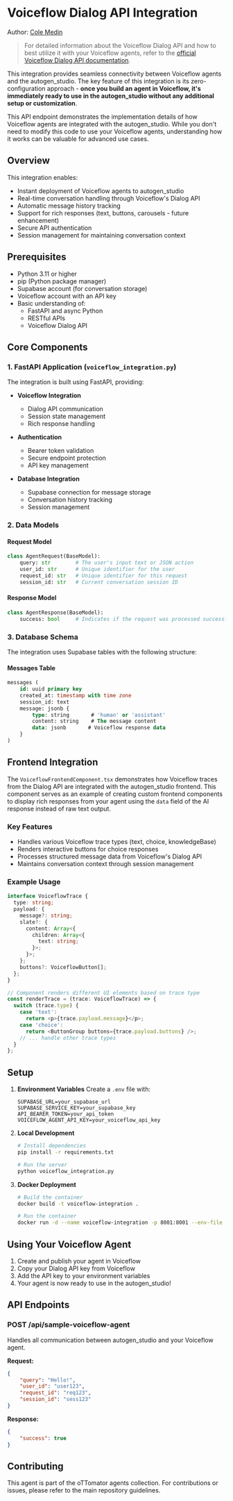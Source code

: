 # Voiceflow Dialog API Integration

Author: [Cole Medin](https://www.youtube.com/@ColeMedin)

> For detailed information about the Voiceflow Dialog API and how to best utilize it with your Voiceflow agents, refer to the [official Voiceflow Dialog API documentation](https://docs.voiceflow.com/reference/overview).

This integration provides seamless connectivity between Voiceflow agents and the autogen_studio. The key feature of this integration is its zero-configuration approach - **once you build an agent in Voiceflow, it's immediately ready to use in the autogen_studio without any additional setup or customization**.

This API endpoint demonstrates the implementation details of how Voiceflow agents are integrated with the autogen_studio. While you don't need to modify this code to use your Voiceflow agents, understanding how it works can be valuable for advanced use cases.

## Overview

This integration enables:
- Instant deployment of Voiceflow agents to autogen_studio
- Real-time conversation handling through Voiceflow's Dialog API
- Automatic message history tracking
- Support for rich responses (text, buttons, carousels - future enhancement)
- Secure API authentication
- Session management for maintaining conversation context

## Prerequisites

- Python 3.11 or higher
- pip (Python package manager)
- Supabase account (for conversation storage)
- Voiceflow account with an API key
- Basic understanding of:
  - FastAPI and async Python
  - RESTful APIs
  - Voiceflow Dialog API

## Core Components

### 1. FastAPI Application (`voiceflow_integration.py`)

The integration is built using FastAPI, providing:

- **Voiceflow Integration**
  - Dialog API communication
  - Session state management
  - Rich response handling

- **Authentication**
  - Bearer token validation
  - Secure endpoint protection
  - API key management

- **Database Integration**
  - Supabase connection for message storage
  - Conversation history tracking
  - Session management

### 2. Data Models

#### Request Model
```python
class AgentRequest(BaseModel):
    query: str        # The user's input text or JSON action
    user_id: str      # Unique identifier for the user
    request_id: str   # Unique identifier for this request
    session_id: str   # Current conversation session ID
```

#### Response Model
```python
class AgentResponse(BaseModel):
    success: bool     # Indicates if the request was processed successfully
```

### 3. Database Schema

The integration uses Supabase tables with the following structure:

#### Messages Table
```sql
messages (
    id: uuid primary key
    created_at: timestamp with time zone
    session_id: text
    message: jsonb {
        type: string       # 'human' or 'assistant'
        content: string    # The message content
        data: jsonb       # Voiceflow response data
    }
)
```

## Frontend Integration

The `VoiceflowFrontendComponent.tsx` demonstrates how Voiceflow traces from the Dialog API are integrated with the autogen_studio frontend. This component serves as an example of creating custom frontend components to display rich responses from your agent using the `data` field of the AI response instead of raw text output.

### Key Features
- Handles various Voiceflow trace types (text, choice, knowledgeBase)
- Renders interactive buttons for choice responses
- Processes structured message data from Voiceflow's Dialog API
- Maintains conversation context through session management

### Example Usage
```typescript
interface VoiceflowTrace {
  type: string;
  payload: {
    message?: string;
    slate?: {
      content: Array<{
        children: Array<{
          text: string;
        }>;
      }>;
    };
    buttons?: VoiceflowButton[];
  };
}

// Component renders different UI elements based on trace type
const renderTrace = (trace: VoiceflowTrace) => {
  switch (trace.type) {
    case 'text':
      return <p>{trace.payload.message}</p>;
    case 'choice':
      return <ButtonGroup buttons={trace.payload.buttons} />;
    // ... handle other trace types
  }
};
```

## Setup

1. **Environment Variables**
   Create a `.env` file with:
   ```
   SUPABASE_URL=your_supabase_url
   SUPABASE_SERVICE_KEY=your_supabase_key
   API_BEARER_TOKEN=your_api_token
   VOICEFLOW_AGENT_API_KEY=your_voiceflow_api_key
   ```

2. **Local Development**
   ```bash
   # Install dependencies
   pip install -r requirements.txt

   # Run the server
   python voiceflow_integration.py
   ```

3. **Docker Deployment**
   ```bash
   # Build the container
   docker build -t voiceflow-integration .

   # Run the container
   docker run -d --name voiceflow-integration -p 8001:8001 --env-file .env voiceflow-integration
   ```

## Using Your Voiceflow Agent

1. Create and publish your agent in Voiceflow
2. Copy your Dialog API key from Voiceflow
3. Add the API key to your environment variables
4. Your agent is now ready to use in the autogen_studio!

## API Endpoints

### POST /api/sample-voiceflow-agent
Handles all communication between autogen_studio and your Voiceflow agent.

**Request:**
```json
{
    "query": "Hello!",
    "user_id": "user123",
    "request_id": "req123",
    "session_id": "sess123"
}
```

**Response:**
```json
{
    "success": true
}
```

## Contributing

This agent is part of the oTTomator agents collection. For contributions or issues, please refer to the main repository guidelines.
